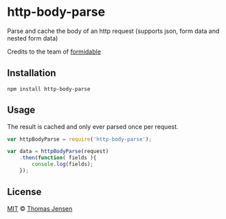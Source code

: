 # http-body-parse

Parse and cache the body of an http request (supports json, form data and nested form data)

Credits to the team of [formidable](https://github.com/felixge/node-formidable)

## Installation

```shell
npm install http-body-parse
```

## Usage

The result is cached and only ever parsed once per request.

```js
var httpBodyParse = require('http-body-parse');

var data = httpBodyParse(request)
	.then(function( fields ){
		console.log(fields);
	});
```

## License

[MIT](http://opensource.org/licenses/MIT) © [Thomas Jensen](http://tjconcept.dk)
